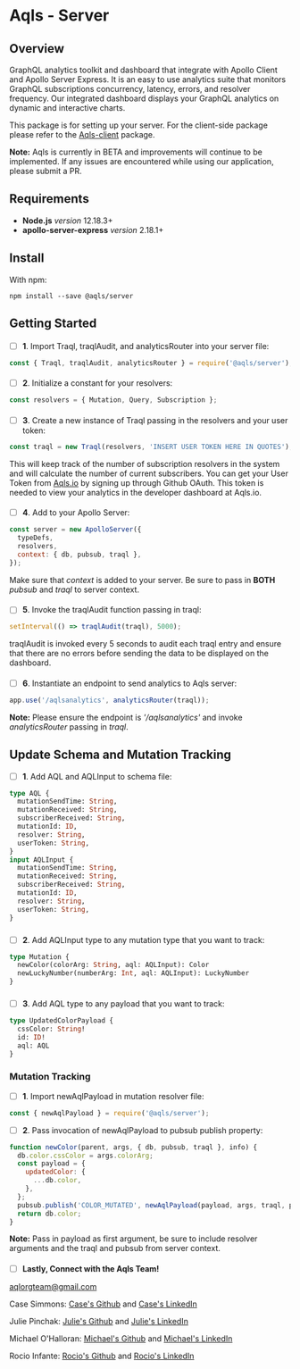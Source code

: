 # Aqls - Server


## Overview
GraphQL analytics toolkit and dashboard that integrate with Apollo Client and Apollo Server Express. It is an easy to use analytics suite that monitors GraphQL subscriptions concurrency, latency, errors, and resolver frequency. Our integrated dashboard displays your GraphQL analytics on dynamic and interactive charts. 

This package is for setting up your server. For the client-side package please refer to the [Aqls-client]() package.

**Note:** Aqls is currently in BETA and improvements will continue to be implemented. If any issues are encountered while using our application, please submit a PR. 


## Requirements
- **Node.js** *version* 12.18.3+
- **apollo-server-express** *version* 2.18.1+

## Install
With npm:

```
npm install --save @aqls/server
```

## Getting Started

####
- [ ] **1**. Import Traql, traqlAudit, and analyticsRouter into your server file:

```javascript
const { Traql, traqlAudit, analyticsRouter } = require('@aqls/server');
```
#### 

- [ ] **2**. Initialize a constant for your resolvers:
```javascript
const resolvers = { Mutation, Query, Subscription };
 ```
####
- [ ] **3**. Create a new instance of Traql passing in the resolvers and your user token:
```javascript
const traql = new Traql(resolvers, 'INSERT USER TOKEN HERE IN QUOTES');
```
This will keep track of the number of subscription resolvers in the system and will calculate the number of current subscribers. You can get your User Token from [Aqls.io]() by signing up through Github OAuth. This token is needed to view your analytics in the developer dashboard at Aqls.io. 
####
- [ ] **4**. Add to your Apollo Server: 
```javascript
const server = new ApolloServer({
  typeDefs,
  resolvers,
  context: { db, pubsub, traql },
});
```
Make sure that *context* is added to your server. Be sure to pass in **BOTH** *pubsub* and *traql* to server context.
 ####
- [ ] **5**. Invoke the traqlAudit function passing in traql: 
```javascript
setInterval(() => traqlAudit(traql), 5000);
```
traqlAudit is invoked every 5 seconds to audit each traql entry and ensure that there are no errors before sending the data to be displayed on the dashboard.
 ####
- [ ] **6**. Instantiate an endpoint to send analytics to Aqls server:
```javascript
app.use('/aqlsanalytics', analyticsRouter(traql));
```
**Note:** Please ensure the endpoint is *'/aqlsanalytics'* and invoke *analyticsRouter* passing in *traql*.
###
###
## Update Schema and Mutation Tracking
- [ ] **1**. Add AQL and AQLInput to schema file:
```graphQL
type AQL {
  mutationSendTime: String,
  mutationReceived: String,
  subscriberReceived: String,
  mutationId: ID,
  resolver: String,
  userToken: String,
}
input AQLInput {
  mutationSendTime: String,
  mutationReceived: String,
  subscriberReceived: String,
  mutationId: ID,
  resolver: String,
  userToken: String,
}
```
###
- [ ] **2**. Add AQLInput type to any mutation type that you want to track:
```graphQL
type Mutation {
  newColor(colorArg: String, aql: AQLInput): Color
  newLuckyNumber(numberArg: Int, aql: AQLInput): LuckyNumber
}
```
###
- [ ] **3**. Add AQL type to any payload that you want to track:
```graphQL
type UpdatedColorPayload {
  cssColor: String!
  id: ID!
  aql: AQL
}
```
###
###
### Mutation Tracking
- [ ] **1**. Import newAqlPayload in mutation resolver file: 
```javascript
const { newAqlPayload } = require('@aqls/server');
```
- [ ] **2**. Pass invocation of newAqlPayload to pubsub publish property:
```javascript
function newColor(parent, args, { db, pubsub, traql }, info) {
  db.color.cssColor = args.colorArg;
  const payload = {
    updatedColor: {
      ...db.color,
    },
  };
  pubsub.publish('COLOR_MUTATED', newAqlPayload(payload, args, traql, pubsub));
  return db.color;
}
```
**Note:** Pass in payload as first argument, be sure to include resolver arguments and the traql and pubsub from server context.
####
####
- [ ] **Lastly, Connect with the Aqls Team!**

aqlorgteam@gmail.com

Case Simmons: [Case's Github](https://github.com/casesimmons) and [Case's LinkedIn](https://www.linkedin.com/in/case-simmons/)

Julie Pinchak: [Julie's Github](https://github.com/jpinchak) and [Julie's LinkedIn](https://www.linkedin.com/in/julie-pinchak/)

Michael O'Halloran: [Michael's Github](https://github.com/LordRegis22) and [Michael's LinkedIn]()

Rocio Infante: [Rocio's Github](https://github.com/Rocio-Infante) and [Rocio's LinkedIn](https://www.linkedin.com/in/rocio-infante/)
